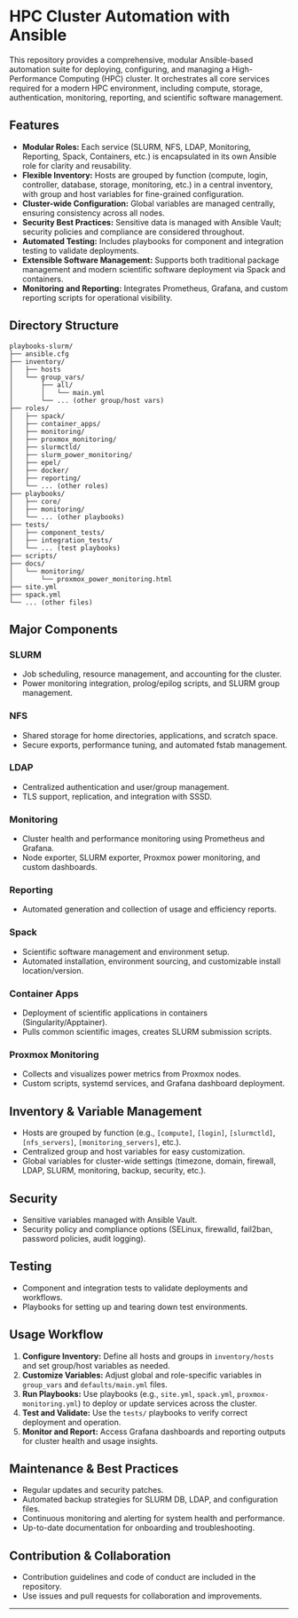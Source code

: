 # HPC Cluster Automation with Ansible

This repository provides a comprehensive, modular Ansible-based automation suite for deploying, configuring, and managing a High-Performance Computing (HPC) cluster. It orchestrates all core services required for a modern HPC environment, including compute, storage, authentication, monitoring, reporting, and scientific software management.

## Features

- **Modular Roles:** Each service (SLURM, NFS, LDAP, Monitoring, Reporting, Spack, Containers, etc.) is encapsulated in its own Ansible role for clarity and reusability.
- **Flexible Inventory:** Hosts are grouped by function (compute, login, controller, database, storage, monitoring, etc.) in a central inventory, with group and host variables for fine-grained configuration.
- **Cluster-wide Configuration:** Global variables are managed centrally, ensuring consistency across all nodes.
- **Security Best Practices:** Sensitive data is managed with Ansible Vault; security policies and compliance are considered throughout.
- **Automated Testing:** Includes playbooks for component and integration testing to validate deployments.
- **Extensible Software Management:** Supports both traditional package management and modern scientific software deployment via Spack and containers.
- **Monitoring and Reporting:** Integrates Prometheus, Grafana, and custom reporting scripts for operational visibility.

## Directory Structure
```
playbooks-slurm/
├── ansible.cfg
├── inventory/
│   ├── hosts
│   └── group_vars/
│       ├── all/
│       │   └── main.yml
│       └── ... (other group/host vars)
├── roles/
│   ├── spack/
│   ├── container_apps/
│   ├── monitoring/
│   ├── proxmox_monitoring/
│   ├── slurmctld/
│   ├── slurm_power_monitoring/
│   ├── epel/
│   ├── docker/
│   ├── reporting/
│   └── ... (other roles)
├── playbooks/
│   ├── core/
│   ├── monitoring/
│   └── ... (other playbooks)
├── tests/
│   ├── component_tests/
│   ├── integration_tests/
│   └── ... (test playbooks)
├── scripts/
├── docs/
│   └── monitoring/
│       └── proxmox_power_monitoring.html
├── site.yml
├── spack.yml
└── ... (other files)
```
## Major Components

### SLURM
- Job scheduling, resource management, and accounting for the cluster.
- Power monitoring integration, prolog/epilog scripts, and SLURM group management.

### NFS
- Shared storage for home directories, applications, and scratch space.
- Secure exports, performance tuning, and automated fstab management.

### LDAP
- Centralized authentication and user/group management.
- TLS support, replication, and integration with SSSD.

### Monitoring
- Cluster health and performance monitoring using Prometheus and Grafana.
- Node exporter, SLURM exporter, Proxmox power monitoring, and custom dashboards.

### Reporting
- Automated generation and collection of usage and efficiency reports.

### Spack
- Scientific software management and environment setup.
- Automated installation, environment sourcing, and customizable install location/version.

### Container Apps
- Deployment of scientific applications in containers (Singularity/Apptainer).
- Pulls common scientific images, creates SLURM submission scripts.

### Proxmox Monitoring
- Collects and visualizes power metrics from Proxmox nodes.
- Custom scripts, systemd services, and Grafana dashboard deployment.

## Inventory & Variable Management

- Hosts are grouped by function (e.g., `[compute]`, `[login]`, `[slurmctld]`, `[nfs_servers]`, `[monitoring_servers]`, etc.).
- Centralized group and host variables for easy customization.
- Global variables for cluster-wide settings (timezone, domain, firewall, LDAP, SLURM, monitoring, backup, security, etc.).

## Security

- Sensitive variables managed with Ansible Vault.
- Security policy and compliance options (SELinux, firewalld, fail2ban, password policies, audit logging).

## Testing

- Component and integration tests to validate deployments and workflows.
- Playbooks for setting up and tearing down test environments.

## Usage Workflow

1. **Configure Inventory:** Define all hosts and groups in `inventory/hosts` and set group/host variables as needed.
2. **Customize Variables:** Adjust global and role-specific variables in `group_vars` and `defaults/main.yml` files.
3. **Run Playbooks:** Use playbooks (e.g., `site.yml`, `spack.yml`, `proxmox-monitoring.yml`) to deploy or update services across the cluster.
4. **Test and Validate:** Use the `tests/` playbooks to verify correct deployment and operation.
5. **Monitor and Report:** Access Grafana dashboards and reporting outputs for cluster health and usage insights.

## Maintenance & Best Practices

- Regular updates and security patches.
- Automated backup strategies for SLURM DB, LDAP, and configuration files.
- Continuous monitoring and alerting for system health and performance.
- Up-to-date documentation for onboarding and troubleshooting.

## Contribution & Collaboration

- Contribution guidelines and code of conduct are included in the repository.
- Use issues and pull requests for collaboration and improvements.

---

